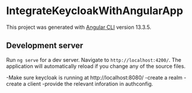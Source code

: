 # IntegrateKeycloakWithAngularApp

This project was generated with [Angular CLI](https://github.com/angular/angular-cli) version 13.3.5.

## Development server

Run `ng serve` for a dev server. Navigate to `http://localhost:4200/`. The application will automatically reload if you change any of the source files.

-Make sure keycloak is running at http://localhost:8080/
-create a realm
-create a client 
-provide the relevant inforation in authconfig.
